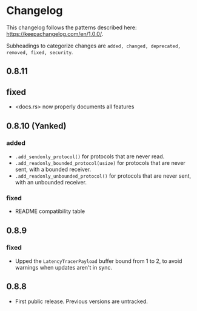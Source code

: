 # Changelog

This changelog follows the patterns described here: <https://keepachangelog.com/en/1.0.0/>.

Subheadings to categorize changes are `added, changed, deprecated, removed, fixed, security`.

## 0.8.11

## fixed

- <docs.rs> now properly documents all features

## 0.8.10 (Yanked)

### added

- `.add_sendonly_protocol()` for protocols that are never read.
- `.add_readonly_bounded_protocol(usize)` for protocols that are never sent, with a bounded receiver.
- `.add_readonly_unbounded_protocol()` for protocols that are never sent, with an unbounded receiver.

### fixed

- README compatibility table


## 0.8.9

### fixed

- Upped the `LatencyTracerPayload` buffer bound from 1 to 2, to avoid warnings when updates aren't in sync.

## 0.8.8

- First public release. Previous versions are untracked.
